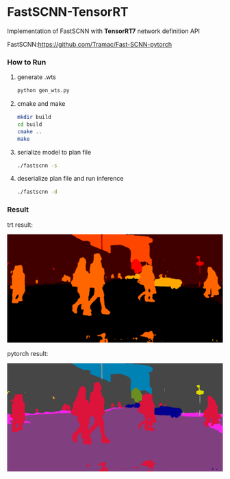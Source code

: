 # FastSCNN-TensorRT
Implementation of FastSCNN with **TensorRT7** network definition API

FastSCNN:https://github.com/Tramac/Fast-SCNN-pytorch



### How to Run

1. generate .wts

   ```python
   python gen_wts.py 
   ```

2. cmake and make

   ```bash
   mkdir build
   cd build
   cmake ..
   make
   ```

3. serialize model to plan file

   ```bash
   ./fastscnn -s
   ```

4. deserialize plan file and run inference

   ```bash
   ./fastscnn -d
   ```

### Result

trt result:

![0_false_color_map](resultImg/0_false_color_map.png)

pytorch result:

![](resultImg/frankfurt_000001_058914_leftImg8bitfs1.png)

